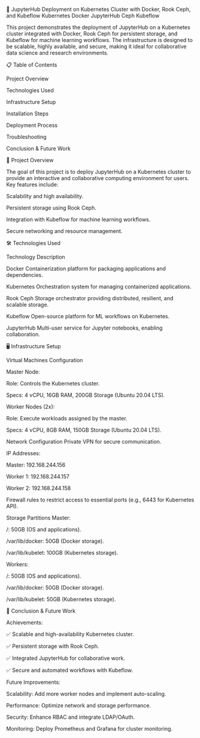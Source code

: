 🚀 JupyterHub Deployment on Kubernetes Cluster with Docker, Rook Ceph, and Kubeflow
Kubernetes
Docker
JupyterHub
Ceph
Kubeflow


This project demonstrates the deployment of JupyterHub on a Kubernetes cluster integrated with Docker,
Rook Ceph for persistent storage, and Kubeflow for machine learning workflows. The infrastructure is designed to be scalable,
highly available, and secure, making it ideal for collaborative data science and research environments.


📋 Table of Contents

Project Overview

Technologies Used

Infrastructure Setup

Installation Steps

Deployment Process

Troubleshooting

Conclusion & Future Work

🌟 Project Overview

The goal of this project is to deploy JupyterHub on a Kubernetes cluster to provide an interactive and collaborative computing environment for users. Key features include:

Scalability and high availability.

Persistent storage using Rook Ceph.

Integration with Kubeflow for machine learning workflows.

Secure networking and resource management.

🛠 Technologies Used

Technology	Description

Docker	Containerization platform for packaging applications and dependencies.

Kubernetes	Orchestration system for managing containerized applications.

Rook Ceph	Storage orchestrator providing distributed, resilient, and scalable storage.

Kubeflow	Open-source platform for ML workflows on Kubernetes.

JupyterHub	Multi-user service for Jupyter notebooks, enabling collaboration.

🖥 Infrastructure Setup

Virtual Machines Configuration

Master Node:

Role: Controls the Kubernetes cluster.

Specs: 4 vCPU, 16GB RAM, 200GB Storage (Ubuntu 20.04 LTS).

Worker Nodes (2x):

Role: Execute workloads assigned by the master.

Specs: 4 vCPU, 8GB RAM, 150GB Storage (Ubuntu 20.04 LTS).

Network Configuration
Private VPN for secure communication.

IP Addresses:

Master: 192.168.244.156

Worker 1: 192.168.244.157

Worker 2: 192.168.244.158

Firewall rules to restrict access to essential ports (e.g., 6443 for Kubernetes API).

Storage Partitions
Master:

/: 50GB (OS and applications).

/var/lib/docker: 50GB (Docker storage).

/var/lib/kubelet: 100GB (Kubernetes storage).

Workers:

/: 50GB (OS and applications).

/var/lib/docker: 50GB (Docker storage).

/var/lib/kubelet: 50GB (Kubernetes storage).


🎯 Conclusion & Future Work

Achievements:

✅ Scalable and high-availability Kubernetes cluster.

✅ Persistent storage with Rook Ceph.

✅ Integrated JupyterHub for collaborative work.

✅ Secure and automated workflows with Kubeflow.

Future Improvements:

Scalability: Add more worker nodes and implement auto-scaling.

Performance: Optimize network and storage performance.

Security: Enhance RBAC and integrate LDAP/OAuth.

Monitoring: Deploy Prometheus and Grafana for cluster monitoring.


